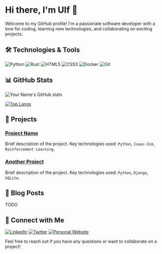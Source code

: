 # Hi there, I'm Ulf 👋

Welcome to my GitHub profile! I'm a passionate software developer with a love for coding, learning new technologies, and collaborating on exciting projects.

## 🛠️ Technologies & Tools

![Python](https://img.shields.io/badge/-Python-3776AB?style=flat&logo=python&logoColor=white)
![Rust](https://img.shields.io/badge/-Java-007396?style=flat&logo=java&logoColor=white)
![HTML5](https://img.shields.io/badge/-HTML5-E34F26?style=flat&logo=html5&logoColor=white)
![CSS3](https://img.shields.io/badge/-CSS3-1572B6?style=flat&logo=css3&logoColor=white)
![Docker](https://img.shields.io/badge/-Docker-2496ED?style=flat&logo=docker&logoColor=white)
![Git](https://img.shields.io/badge/-Git-F05032?style=flat&logo=git&logoColor=white)

## 📊 GitHub Stats

![Your Name's GitHub stats]([https://github-readme-stats.vercel.app/api?username=yourusername&show_icons=true&theme=radical](https://github-readme-stats.vercel.app/api?username=yourusername&show_icons=true&theme=radical))

[![Top Langs](https://github-readme-stats.vercel.app/api/top-langs/?username=yourusername&layout=compact&theme=radical)](https://github.com/anuraghazra/github-readme-stats)

## 🚀 Projects

### [Project Name](https://github.com/yourusername/project-name)
Brief description of the project. Key technologies used: `Python`, `Isaac-Sim`, `Reinforcement Learning`.

### [Another Project](https://github.com/yourusername/another-project)
Brief description of the project. Key technologies used: `Python`, `Django`, `SQLite`.

## 📝 Blog Posts

<!-- BLOG-POST-LIST:START -->
TODO
<!-- BLOG-POST-LIST:END -->

## 🤝 Connect with Me

[![LinkedIn](https://img.shields.io/badge/-LinkedIn-0077B5?style=flat&logo=linkedin&logoColor=white)](https://www.linkedin.com/in/yourprofile/)
[![Twitter](https://img.shields.io/badge/-Twitter-1DA1F2?style=flat&logo=twitter&logoColor=white)](https://twitter.com/yourhandle)
[![Personal Website](https://img.shields.io/badge/-Website-000000?style=flat&logo=About.me&logoColor=white)](https://yourwebsite.com)

Feel free to reach out if you have any questions or want to collaborate on a project!

